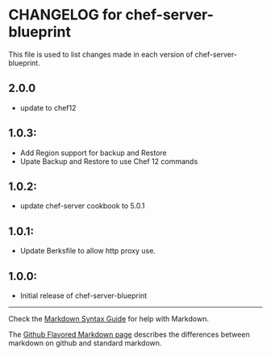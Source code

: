 # CHANGELOG for chef-server-blueprint

This file is used to list changes made in each version of chef-server-blueprint.

## 2.0.0

* update to chef12

## 1.0.3:

* Add Region support for backup and Restore
* Upate Backup and Restore to use Chef 12 commands

## 1.0.2:

* update chef-server cookbook to 5.0.1

## 1.0.1:

* Update Berksfile to allow http proxy use.

## 1.0.0:

* Initial release of chef-server-blueprint

- - -
Check the [Markdown Syntax Guide](http://daringfireball.net/projects/markdown/syntax) for help with Markdown.

The [Github Flavored Markdown page](http://github.github.com/github-flavored-markdown/) describes the differences between markdown on github and standard markdown.
